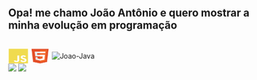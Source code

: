 ## Opa! me chamo João Antônio e quero mostrar a minha evolução em programação 




<div style="display: inline_block"><br>
  <img align="center" alt="Joao-Js" height="30" width="40" src="https://raw.githubusercontent.com/devicons/devicon/master/icons/javascript/javascript-plain.svg">
  <img align="center" alt="Joao-HTML" height="30" width="40" src="https://raw.githubusercontent.com/devicons/devicon/master/icons/html5/html5-original.svg">
  <img align="center" alt="Joao-Java" height="30" width="40" src="https://mlohrktvfr9b.i.optimole.com/cb:5Boq.164d9/w:auto/h:auto/q:75/f:avif/https://www.nerdstickers.com.br/wp-content/uploads/2022/10/products-26-Java.png">

</div>


 
<div> 
  <a href = "https://www.instagram.com/_johnsc/" target="_blank"> <img src="https://img.shields.io/badge/-Instagram-%23E4405F?style=for-the-badge&logo=instagram&logoColor=white" target="_blank"></a>
  <a href = "https://www.linkedin.com/in/jo%C3%A3o-ant%C3%B4nio-da-silva-a48712280/" target="_blank"> <img src="https://img.shields.io/badge/-LinkedIn-%230077B5?style=for-the-badge&logo=linkedin&logoColor=white" target="_blank"></a> 
</div>
